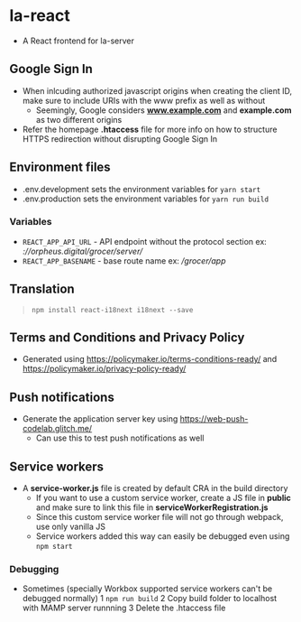# la-react
* A React frontend for la-server

## Google Sign In
* When inlcuding authorized javascript origins when creating the client ID, make sure to include URIs with the www prefix as well as without
    + Seemingly, Google considers __www.example.com__ and __example.com__ as two different origins
* Refer the homepage __.htaccess__ file for more info on how to structure HTTPS redirection without disrupting Google Sign In

## Environment files

* .env.development sets the environment variables for `yarn start`
* .env.production sets the environment variables for `yarn run build`

### Variables

* `REACT_APP_API_URL` - API endpoint without the protocol section ex: _://orpheus.digital/grocer/server/_
* `REACT_APP_BASENAME` - base route name ex: _/grocer/app_

## Translation
> `npm install react-i18next i18next --save`

## Terms and Conditions and Privacy Policy
* Generated using https://policymaker.io/terms-conditions-ready/ and https://policymaker.io/privacy-policy-ready/

## Push notifications
* Generate the application server key using https://web-push-codelab.glitch.me/
    + Can use this to test push notifications as well

## Service workers
* A __service-worker.js__ file is created by default CRA in the build directory
    + If you want to use a custom service worker, create a JS file in __public__ and make sure to link this file in __serviceWorkerRegistration.js__
    + Since this custom service worker file will not go through webpack, use only vanilla JS
    + Service workers added this way can easily be debugged even using `npm start`

### Debugging
* Sometimes (specially Workbox supported service workers can't be debugged normally)
1 `npm run build`
2 Copy build folder to localhost with MAMP server runnning
3 Delete the .htaccess file